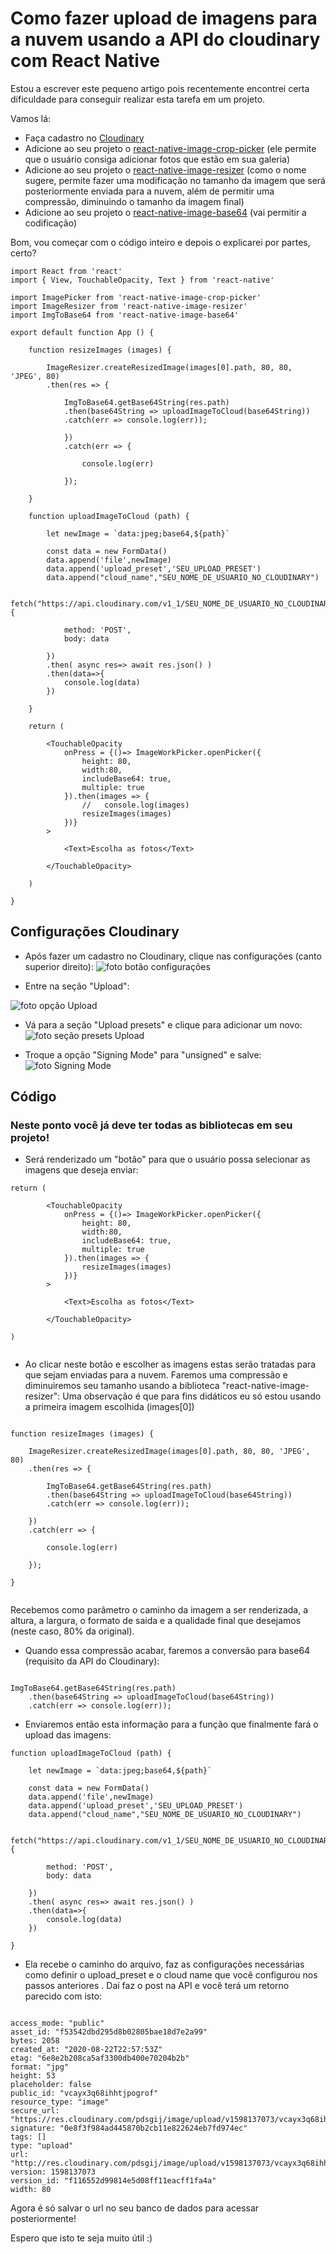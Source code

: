 # Como fazer upload de imagens para a nuvem usando a API do cloudinary com React Native

Estou a escrever este pequeno artigo pois recentemente encontrei certa dificuldade para conseguir realizar esta tarefa em um projeto.

Vamos lá:

- Faça cadastro no [Cloudinary](https://cloudinary.com/users/register/free)
- Adicione ao seu projeto o [react-native-image-crop-picker](https://github.com/ivpusic/react-native-image-crop-picker) (ele permite que o usuário consiga adicionar fotos que estão em sua galeria)
- Adicione ao seu projeto o [react-native-image-resizer](https://github.com/bamlab/react-native-image-resizer) (como o nome sugere, permite fazer uma modificação no tamanho da imagem que será posteriormente enviada para a nuvem, além de permitir uma compressão, diminuindo o tamanho da imagem final)
- Adicione ao seu projeto o [react-native-image-base64](https://www.npmjs.com/package/react-native-image-base64) (vai permitir a codificação)

Bom, vou começar com o código inteiro e depois o explicarei por partes, certo?

```
import React from 'react'
import { View, TouchableOpacity, Text } from 'react-native'

import ImagePicker from 'react-native-image-crop-picker'
import ImageResizer from 'react-native-image-resizer'
import ImgToBase64 from 'react-native-image-base64'

export default function App () {

    function resizeImages (images) {

        ImageResizer.createResizedImage(images[0].path, 80, 80, 'JPEG', 80)
        .then(res => {

            ImgToBase64.getBase64String(res.path)
            .then(base64String => uploadImageToCloud(base64String))
            .catch(err => console.log(err));

            })
            .catch(err => {

                console.log(err)

            });

    }

    function uploadImageToCloud (path) {

        let newImage = `data:jpeg;base64,${path}`

        const data = new FormData()
        data.append('file',newImage)
        data.append('upload_preset','SEU_UPLOAD_PRESET')
        data.append("cloud_name","SEU_NOME_DE_USUARIO_NO_CLOUDINARY")

        fetch("https://api.cloudinary.com/v1_1/SEU_NOME_DE_USUARIO_NO_CLOUDINARY/upload", {

            method: 'POST',
            body: data

        })
        .then( async res=> await res.json() )
        .then(data=>{
            console.log(data)
        })

    }
    
    return (
        
        <TouchableOpacity
            onPress = {()=> ImageWorkPicker.openPicker({
                height: 80,
                width:80,
                includeBase64: true,
                multiple: true
            }).then(images => {
                //   console.log(images)
                resizeImages(images)
            })}
        >

            <Text>Escolha as fotos</Text>

        </TouchableOpacity>
    
    )

}
```

## Configurações Cloudinary

- Após fazer um cadastro no Cloudinary, clique nas configurações (canto superior direito):
![foto botão configurações](imgs/config.png)

- Entre na seção "Upload":

![foto opção Upload](imgs/upload.png)


- Vá para a seção "Upload presets" e clique para adicionar um novo:
![foto seção presets Upload](imgs/presetUpload.png)


- Troque a opção "Signing Mode" para "unsigned" e salve:
![foto Signing Mode](imgs/SigningMode.png)


## Código

### Neste ponto você já deve ter todas as bibliotecas em seu projeto!

- Será renderizado um "botão" para que o usuário possa selecionar as imagens que deseja enviar:
```
return (
        
        <TouchableOpacity
            onPress = {()=> ImageWorkPicker.openPicker({
                height: 80,
                width:80,
                includeBase64: true,
                multiple: true
            }).then(images => {
                resizeImages(images)
            })}
        >

            <Text>Escolha as fotos</Text>

        </TouchableOpacity>
    
)
    
```


- Ao clicar neste botão e escolher as imagens estas serão tratadas para que sejam enviadas para a nuvem. Faremos uma compressão e diminuiremos seu tamanho usando a biblioteca "react-native-image-resizer": Uma observação é que para fins didáticos eu só estou usando a primeira imagem escolhida (images[0])

```

function resizeImages (images) {

    ImageResizer.createResizedImage(images[0].path, 80, 80, 'JPEG', 80)
    .then(res => {

        ImgToBase64.getBase64String(res.path)
        .then(base64String => uploadImageToCloud(base64String))
        .catch(err => console.log(err));

    })
    .catch(err => {

        console.log(err)

    });

}
    
```

Recebemos como parâmetro o caminho da imagem a ser renderizada, a altura, a largura, o formato de saida e a qualidade final que desejamos (neste caso, 80% da original).


- Quando essa compressão acabar, faremos a conversão para base64 (requisito da API do Cloudinary):

```

ImgToBase64.getBase64String(res.path)
    .then(base64String => uploadImageToCloud(base64String))
    .catch(err => console.log(err));

```


- Enviaremos então esta informação para a função que finalmente fará o upload das imagens:

```
function uploadImageToCloud (path) {

    let newImage = `data:jpeg;base64,${path}`

    const data = new FormData()
    data.append('file',newImage)
    data.append('upload_preset','SEU_UPLOAD_PRESET')
    data.append("cloud_name","SEU_NOME_DE_USUARIO_NO_CLOUDINARY")

    fetch("https://api.cloudinary.com/v1_1/SEU_NOME_DE_USUARIO_NO_CLOUDINARY/upload", {

        method: 'POST',
        body: data

    })
    .then( async res=> await res.json() )
    .then(data=>{
        console.log(data)
    })

}

```


- Ela recebe o caminho do arquivo, faz as configurações necessárias como definir o upload_preset e o cloud name que você configurou nos passos anteriores . Daí faz o post na API e você terá um retorno parecido com isto:

```

access_mode: "public"
asset_id: "f53542dbd295d8b02805bae18d7e2a99"
bytes: 2058
created_at: "2020-08-22T22:57:53Z"
etag: "6e8e2b208ca5af3300db400e70204b2b"
format: "jpg"
height: 53
placeholder: false
public_id: "vcayx3q68ihhtjpogrof"
resource_type: "image"
secure_url: "https://res.cloudinary.com/pdsgij/image/upload/v1598137073/vcayx3q68ihhtjpogrof.jpg"
signature: "0e8f3f984ad445870b2cb11e822624eb7fd974ec"
tags: []
type: "upload"
url: "http://res.cloudinary.com/pdsgij/image/upload/v1598137073/vcayx3q68ihhtjpogrof.jpg"
version: 1598137073
version_id: "f116552d99814e5d08ff11eacff1fa4a"
width: 80

```

Agora é só salvar o url no seu banco de dados para acessar posteriormente!


Espero que isto te seja muito útil :)
